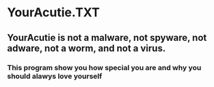 # YourAcutie.TXT
## YourAcutie is not a malware, not spyware, not adware, not a worm, and not a virus. 
### This program show you how special you are and why you should alawys love yourself
